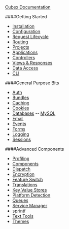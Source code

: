 [Cubex Documentation](/docs)

####Getting Started
- [Installation](/docs/installation)
- [Configuration](/docs/configuration)
- [Request Lifecycle](/docs/lifecycle)
- [Routing](/docs/routing)
- [Projects](/docs/projects)
- [Applications](/docs/applications)
- [Controllers](/docs/controllers)
- [Views & Responses](/docs/views)
- [Data Access](/docs/data/index)
- [CLI](/docs/cli)

####General Purpose Bits
- [Auth](/docs/)
- [Bundles](/docs/)
- [Caching](/docs/)
- [Cookies](/docs/)
- [Databases](/docs/)
-- [MySQL](/docs/databases/mysql/)
- [Email](/docs/)
- [Events](/docs/)
- [Forms](/docs/)
- [Logging](/docs/)
- [Sessions](/docs/)

####Advanced Components
- [Profiling](/docs/)
- [Components](/docs/)
- [Dispatch](/docs/)
- [Encryption](/docs/)
- [Feature Switch](/docs/)
- [Translations](/docs/)
- [Key Value Stores](/docs/)
- [Platform Detection](/docs/)
- [Queues](/docs/)
- [Service Manager](/docs/)
- [sprintf](/docs/)
- [Text Tools](/docs/)
- [Themes](/docs/)

